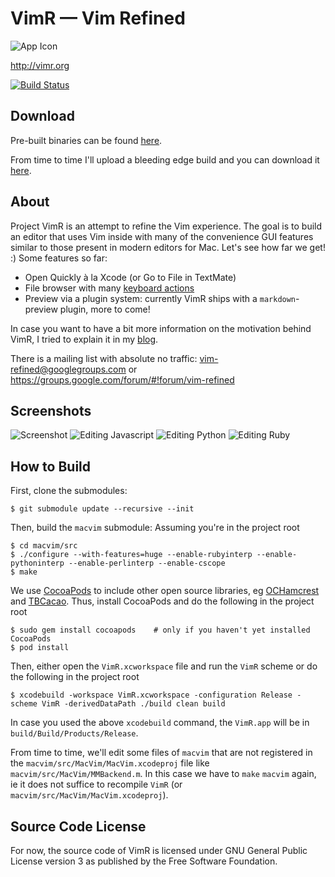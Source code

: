 VimR — Vim Refined
==================

![App Icon](https://raw.github.com/qvacua/vimr/master/Meta/vimr-app-icon.png)

<http://vimr.org>

[![Build Status](https://travis-ci.org/qvacua/vimr.svg?branch=master)](https://travis-ci.org/qvacua/vimr)

Download
--------

Pre-built binaries can be found [here](https://github.com/qvacua/vimr/releases).

From time to time I'll upload a bleeding edge build and you can download it [here](http://taewon.de/snapshots/?C=M;O=D).

About
-----

Project VimR is an attempt to refine the Vim experience. The goal is to build an editor that uses Vim inside with many of the convenience GUI features similar to those present in modern editors for Mac. Let's see how far we get! :) Some features so far:

* Open Quickly à la Xcode (or Go to File in TextMate)
* File browser with many [keyboard actions](https://github.com/qvacua/vimr/wiki/File-Browser-Actions)
* Preview via a plugin system: currently VimR ships with a `markdown`-preview plugin, more to come!

In case you want to have a bit more information on the motivation behind VimR, I tried to explain it in my [blog](http://ishouldcocoa.net/post/85242609106/why-vimr).

There is a mailing list with absolute no traffic: [vim-refined@googlegroups.com](mailto:vim-refined@googlegroups.com) or <https://groups.google.com/forum/#!forum/vim-refined>

Screenshots
-----------

![Screenshot](https://raw.github.com/qvacua/vimr/master/Meta/screenshot.png)
![Editing Javascript](https://raw.github.com/qvacua/vimr/master/Meta/screenshots/javascript.png)
![Editing Python](https://raw.github.com/qvacua/vimr/master/Meta/screenshots/python.png)
![Editing Ruby](https://raw.github.com/qvacua/vimr/master/Meta/screenshots/ruby.png)

How to Build
------------

First, clone the submodules:

```
$ git submodule update --recursive --init
```

Then, build the `macvim` submodule: Assuming you're in the project root

```
$ cd macvim/src
$ ./configure --with-features=huge --enable-rubyinterp --enable-pythoninterp --enable-perlinterp --enable-cscope
$ make
```

We use [CocoaPods](http://cocoapods.org) to include other open source libraries, eg [OCHamcrest](https://github.com/hamcrest/OCHamcrest) and [TBCacao](https://github.com/qvacua/tbcacao). Thus, install CocoaPods and do the following in the project root

```
$ sudo gem install cocoapods    # only if you haven't yet installed CocoaPods
$ pod install
```

Then, either open the `VimR.xcworkspace` file and run the `VimR` scheme or do the following in the project root

```
$ xcodebuild -workspace VimR.xcworkspace -configuration Release -scheme VimR -derivedDataPath ./build clean build
```

In case you used the above `xcodebuild` command, the `VimR.app` will be in `build/Build/Products/Release`.

From time to time, we'll edit some files of `macvim` that are not registered in the `macvim/src/MacVim/MacVim.xcodeproj` file like `macvim/src/MacVim/MMBackend.m`. In this case we have to `make` `macvim` again, ie it does not suffice to recompile `VimR` (or `macvim/src/MacVim/MacVim.xcodeproj`).

Source Code License
-------------------

For now, the source code of VimR is licensed under GNU General Public License version 3 as published by the Free Software Foundation.

